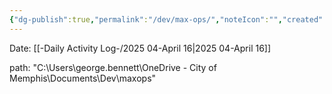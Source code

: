 ```yaml
---
{"dg-publish":true,"permalink":"/dev/max-ops/","noteIcon":"","created":"2025-05-23T14:53:48.999-05:00"}
---
```


Date: [[-Daily Activity Log-/2025 04-April 16\|2025 04-April 16]]

path: "C:\Users\george.bennett\OneDrive - City of Memphis\Documents\Dev\maxops\"
